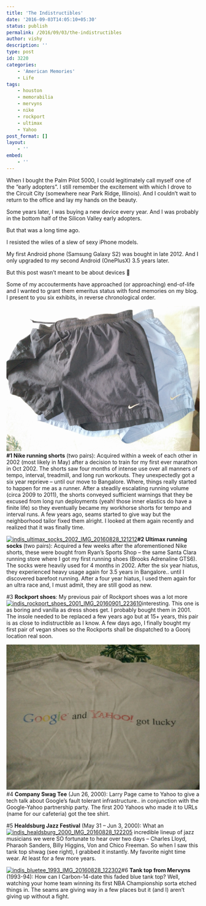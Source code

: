 ```yaml
---
title: 'The Indistructibles'
date: '2016-09-03T14:05:10+05:30'
status: publish
permalink: /2016/09/03/the-indistructibles
author: vishy
description: ''
type: post
id: 3220
categories: 
    - 'American Memories'
    - Life
tags:
    - houston
    - memorabilia
    - mervyns
    - nike
    - rockport
    - ultimax
    - Yahoo
post_format: []
layout:
    - ''
embed:
    - ''
---
```

When I bought the Palm Pilot 5000, I could legitimately call myself one of the “early adopters”. I still remember the excitement with which I drove to the Circuit City (somewhere near Park Ridge, Illinois). And I couldn’t wait to return to the office and lay my hands on the beauty.

Some years later, I was buying a new device every year. And I was probably in the bottom half of the Silicon Valley early adopters.

But that was a long time ago.

I resisted the wiles of a slew of sexy iPhone models.

My first Android phone (Samsung Galaxy S2) was bought in late 2012. And I only upgraded to my second Android (OnePlusX) 3.5 years later.

But this post wasn’t meant to be about devices 🙂

Some of my accouterments have approached (or approaching) end-of-life and I wanted to grant them emeritus status with fond memories on my blog. I present to you six exhibits, in reverse chronological order.

[![indis_nike_shorts_2002_IMG_20160828_121329](../../../../uploads/2016/09/indis_nike_shorts_2002_IMG_20160828_121329-1.jpg)](http://www.ulaar.com/2016/09/03/the-indistructibles/indis_nike_shorts_2002_img_20160828_121329-2/)**\#1 Nike running shorts** (two pairs): Acquired within a week of each other in 2002 (most likely in May) after a decision to train for my first ever marathon in Oct 2002. The shorts saw four months of intense use over all manners of tempo, interval, treadmill, and long run workouts. They unexpectedly got a six year reprieve – until our move to Bangalore. Where, things really started to happen for me as a runner. After a steadily escalating running volume (circa 2009 to 2011), the shorts conveyed sufficient warnings that they be excused from long run deployments (yeah! those inner elastics do have a finite life) so they eventually became my workhorse shorts for tempo and interval runs. A few years ago, seams started to give way but the neighborhood tailor fixed them alright. I looked at them again recently and realized that it was finally time.

[![indis_ultimax_socks_2002_IMG_20160828_121212](../../../../uploads/2016/09/indis_ultimax_socks_2002_IMG_20160828_121212.jpg)](http://www.ulaar.com/2016/09/03/the-indistructibles/indis_ultimax_socks_2002_img_20160828_121212/)**\#2 Ultimax running socks** (two pairs): Acquired a few weeks after the aforementioned Nike shorts, these were bought from Ryan’s Sports Shop – the same Santa Clara running store where I got my first running shoes (Brooks Adrenaline GTS6). The socks were heavily used for 4 months in 2002. After the six year hiatus, they experienced heavy usage again for 3.5 years in Bangalore.. until I discovered barefoot running. After a four year hiatus, I used them again for an ultra race and, I must admit, they are still good as new.

\#3 **Rockport shoes**: My previous pair of Rockport shoes was a lot more [![indis_rockport_shoes_2001_IMG_20160901_223610](../../../../uploads/2016/09/indis_rockport_shoes_2001_IMG_20160901_223610-2.jpg)](http://www.ulaar.com/2016/09/03/the-indistructibles/indis_rockport_shoes_2001_img_20160901_223610-3/)interesting. This one is as boring and vanilla as dress shoes get. I probably bought them in 2001. The insole needed to be replaced a few years ago but at 15+ years, this pair is as close to indistructible as I know. A few days ago, I finally bought my first pair of vegan shoes so the Rockports shall be dispatched to a Goonj location real soon.

[![indis_gy_tee_jun26_2000_IMG_20160901_224143](../../../../uploads/2016/09/indis_gy_tee_jun26_2000_IMG_20160901_224143.jpg)](http://www.ulaar.com/2016/09/03/the-indistructibles/indis_gy_tee_jun26_2000_img_20160901_224143/)\#4 **Company Swag** **Tee** (Jun 26, 2000): Larry Page came to Yahoo to give a tech talk about Google’s fault tolerant infrastructure.. in conjunction with the Google-Yahoo partnership party. The first 200 Yahoos who made it to URLs (name for our cafeteria) got the tee shirt.

\#5 **Healdsburg Jazz Festival** (May 31 – Jun 3, 2000): What an[![indis_healdsburg_2000_IMG_20160828_122205](../../../../uploads/2016/09/indis_healdsburg_2000_IMG_20160828_122205.jpg)](http://www.ulaar.com/2016/09/03/the-indistructibles/indis_healdsburg_2000_img_20160828_122205/) incredible lineup of jazz musicians we were SO fortunate to hear over two days – Charles Lloyd, Pharaoh Sanders, Billy Higgins, Von and Chico Freeman. So when I saw this tank top shwag (see right), I grabbed it instantly. My favorite night time wear. At least for a few more years.

[![indis_bluetee_1993_IMG_20160828_122302](../../../../uploads/2016/09/indis_bluetee_1993_IMG_20160828_122302-2.jpg)](http://www.ulaar.com/2016/09/03/the-indistructibles/indis_bluetee_1993_img_20160828_122302-3/)\#6 **Tank top from Mervyns** (1993-94): How can I Carbon-14-date this faded blue tank top? Well, watching your home team winning its first NBA Championship sorta etched things in. The seams are giving way in a few places but it (and I) aren’t giving up without a fight.
